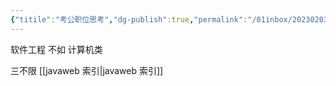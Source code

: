 ```yaml
---
{"titile":"考公职位思考","dg-publish":true,"permalink":"/01inbox/202302031451/","dgPassFrontmatter":true}
---
```


软件工程
不如
计算机类

三不限
[[javaweb 索引\|javaweb 索引]]
